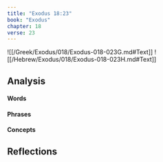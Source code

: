 ```yaml
---
title: "Exodus 18:23"
book: "Exodus"
chapter: 18
verse: 23
---
```

![[/Greek/Exodus/018/Exodus-018-023G.md#Text]]
![[/Hebrew/Exodus/018/Exodus-018-023H.md#Text]]

## Analysis

#### Words

#### Phrases

#### Concepts

## Reflections
